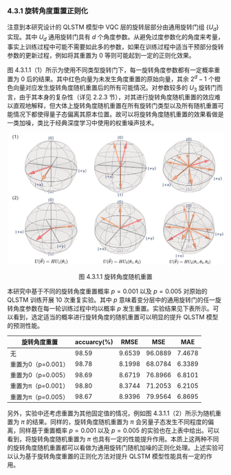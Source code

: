 ### 4.3.1 旋转角度重置正则化

注意到本研究设计的 QLSTM 模型中 VQC 层的旋转层部分由通用旋转门组 $\{U_d\}$ 实现。其中 $U_d$ 通用旋转门具有 $d$ 个角度参数。从避免过度参数化的角度来考量，事实上训练过程中可能不需要如此多的参数，如果在训练过程中适当干预部分旋转参数的更新过程，例如将其重置为 0 等则可能起到一定的正则化效果。

图 4.3.1.1（1）所示为使用不同类型旋转门下，每一旋转角度参数都有一定概率重置为 0 后的结果。其中红色向量为未发生角度重置的原始向量，其余 $2^d-1$ 个橙色向量对应发生旋转角度随机重置后的所有可能情况。对参数较多的 $U_3$ 旋转门而言，由于其本身的复杂性（详见 2.2.3 节），对其进行旋转角度随机重置的效应难以直观地解释，但大体上旋转角度随机重置在所有旋转门类型以及所有随机重置可能情况下都使得量子态偏离其原本位置。故可以将旋转角度随机重置的效果看做是一类加噪，类比于经典深度学习中使用的权重噪声技术。

<center>
<img src="../../Image/4/4.3/4.3.1/1.png">

<label>图 4.3.1.1 旋转角度随机重置</label>
</center>

本研究中基于不同的旋转角度重置概率 $p=0.001$ 以及 $p=0.005$ 对原始的 QLSTM 训练开展 10 次重复实验。其中 $p$ 意味着变分层中的通用旋转门的任一旋转角度参数在每一轮训练过程中均以概率 $p$ 发生重置。实验结果见下表所示。可以看到，选定适当的概率进行旋转角度的随机重置可以明显的提升 QLSTM 模型的预测性能。

| 旋转角度重置       | accuarcy(%) | RMSE   | MSE     | MAE    |
| ------------------ | ----------- | ------ | ------- | ------ |
| 无                 | 98.59       | 9.6539 | 96.0889 | 7.4678 |
| 重置为0（p=0.001） | 98.78       | 8.1998 | 68.0784 | 6.3389 |
| 重置为0（p=0.005） | 98.69       | 8.6719 | 76.8966 | 6.8101 |
| 重置为π（p=0.001） | 98.80       | 8.3744 | 71.2053 | 6.2105 |
| 重置为π（p=0.005） | 98.67       | 8.9396 | 79.9564 | 6.8695 |

另外，实验中还考虑重置为其他固定值的情况，例如图 4.3.1.1（2）所示为随机重置为 $\pi$ 的结果。同样的，旋转角度随机重置为 $\pi$ 会另量子态发生不同程度的偏离，同样基于重置概率 $p=0.001$ 以及 $p=0.005$ 的实验也在上表中给出。可以看到，将旋转角度随机重置为 $\pi$ 也具有一定的性能提升作用。本质上这两种不同的旋转角度随机重置都可以看做为通用旋转门随机加噪的正则化处理。上述实验可以认为基于旋转角度重置的正则化方法对提升 QLSTM 模型性能具有一定的作用。